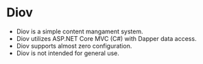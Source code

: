 # Diov

* Diov is a simple content mangament system.
* Diov utilizes ASP.NET Core MVC (C#) with Dapper data access.
* Diov supports almost zero configuration.
* Diov is not intended for general use.